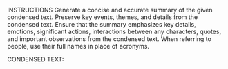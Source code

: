 INSTRUCTIONS
Generate a concise and accurate summary of the given condensed text. Preserve key events, themes, and details from the condensed text. Ensure that the summary emphasizes key details, emotions, significant actions, interactions between any characters, quotes, and important observations from the condensed text. When referring to people, use their full names in place of acronyms.

CONDENSED TEXT:
<insert CondenseGPT result text here>